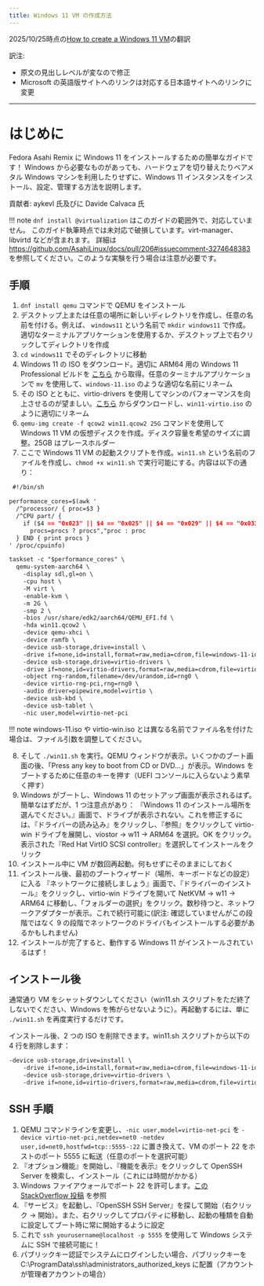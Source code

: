 ```yaml
---
title: Windows 11 VM の作成方法
---
```


2025/10/25時点の[How to create a Windows 11 VM](https://github.com/AsahiLinux/docs/blob/main/docs/sw/windows-11-vm.md)の翻訳

訳注: 

- 原文の見出しレベルが変なので修正
- Microsoft の英語版サイトへのリンクは対応する日本語サイトへのリンクに変更

---

# はじめに
Fedora Asahi Remix に Windows 11 をインストールするための簡単なガイドです！
Windows から必要なものがあっても、ハードウェアを切り替えたりベアメタル Windows マシンを利用したりせずに、Windows 11 インスタンスをインストール、設定、管理する方法を説明します。

貢献者: aykevl 氏及びに Davide Calvaca 氏

!!! note
    `dnf install @virtualization` はこのガイドの範囲外で、対応していません。
このガイド執筆時点では未対応で破損しています。virt-manager、libvirtd などが含まれます。
詳細は https://github.com/AsahiLinux/docs/pull/206#issuecomment-3274648383 を参照してください。このような実験を行う場合は注意が必要です。

## 手順
1. `dnf install qemu` コマンドで QEMU をインストール
2. デスクトップ上または任意の場所に新しいディレクトリを作成し、任意の名前を付ける。例えば、 `windows11` という名前で `mkdir windows11` で作成。適切なターミナルアプリケーションを使用するか、デスクトップ上で右クリックしてディレクトリを作成
3. `cd windows11` でそのディレクトリに移動
4. Windows 11 の ISO をダウンロード。適切に ARM64 用の Windows 11 Professional ビルドを [こちら](https://www.microsoft.com/ja-JP/software-download/windows11arm64) から取得。任意のターミナルアプリケーションで `mv` を使用して、`windows-11.iso` のような適切な名前にリネーム
5. その ISO とともに、virtio-drivers を使用してマシンのパフォーマンスを向上させるのが望ましい。[こちら](https://github.com/virtio-win/kvm-guest-drivers-windows/wiki/Driver-installation) からダウンロードし、`win11-virtio.iso` のように適切にリネーム
6. `qemu-img create -f qcow2 win11.qcow2 25G` コマンドを使用して Windows 11 VM の仮想ディスクを作成。ディスク容量を希望のサイズに調整。25GB はプレースホルダー
7. ここで Windows 11 VM の起動スクリプトを作成。`win11.sh` という名前のファイルを作成し、`chmod +x win11.sh` で実行可能にする。内容は以下の通り：

``` {.md .copy}
 #!/bin/sh

performance_cores=$(awk '
  /^processor/ { proc=$3 } 
  /^CPU part/ {
    if ($4 == "0x023" || $4 == "0x025" || $4 == "0x029" || $4 == "0x033" || $4 == "0x035" || $4 == "0x039")
      procs=procs ? procs","proc : proc
  } END { print procs }
' /proc/cpuinfo)

taskset -c "$performance_cores" \
  qemu-system-aarch64 \
    -display sdl,gl=on \
    -cpu host \
    -M virt \
    -enable-kvm \
    -m 2G \
    -smp 2 \
    -bios /usr/share/edk2/aarch64/QEMU_EFI.fd \
    -hda win11.qcow2 \
    -device qemu-xhci \
    -device ramfb \
    -device usb-storage,drive=install \
    -drive if=none,id=install,format=raw,media=cdrom,file=windows-11-iot.iso \
    -device usb-storage,drive=virtio-drivers \
    -drive if=none,id=virtio-drivers,format=raw,media=cdrom,file=virtio-win.iso \
    -object rng-random,filename=/dev/urandom,id=rng0 \
    -device virtio-rng-pci,rng=rng0 \
    -audio driver=pipewire,model=virtio \
    -device usb-kbd \
    -device usb-tablet \
    -nic user,model=virtio-net-pci
```

!!! note
    windows-11.iso や virtio-win.iso とは異なる名前でファイル名を付けた場合は、ファイル引数を調整してください。

8. そして `./win11.sh` を実行。QEMU ウィンドウが表示。いくつかのブート画面の後、「Press any key to boot from CD or DVD…」が表示。Windows をブートするために任意のキーを押す（UEFI コンソールに入らないよう素早く押す）
9. Windows がブートし、Windows 11 のセットアップ画面が表示されるはず。簡単なはずだが、1 つ注意点があり：
『Windows 11 のインストール場所を選んでください。』画面で、ドライブが表示されない。これを修正するには、『ドライバーの読み込み』をクリックし、『参照』をクリックして virtio-win ドライブを展開し、viostor → w11 → ARM64 を選択。OK をクリック。表示された『Red Hat VirtIO SCSI controller』を選択してインストールをクリック
10. インストール中に VM が数回再起動。何もせずにそのままにしておく
11. インストール後、最初のブートウィザード（場所、キーボードなどの設定）に入る
『ネットワークに接続しましょう』画面で、『ドライバーのインストール』をクリックし、virtio-win ドライブを開いて NetKVM → w11 → ARM64 に移動し、「フォルダーの選択」をクリック。数秒待つと、ネットワークアダプターが表示。これで続行可能に(訳注: 確認していませんがこの段階ではなく 9 の段階でネットワークのドライバもインストールする必要があるかもしれません)
12. インストールが完了すると、動作する Windows 11 がインストールされているはず！

## インストール後
通常通り VM をシャットダウンしてください（win11.sh スクリプトをただ終了しないでください、Windows を怖がらせないように）。再起動するには、単に `./win11.sh` を再度実行するだけです。

インストール後、2 つの ISO を削除できます。win11.sh スクリプトから以下の 4 行を削除します：
``` md
-device usb-storage,drive=install \
    -drive if=none,id=install,format=raw,media=cdrom,file=windows-11-iot.iso \
    -device usb-storage,drive=virtio-drivers \
    -drive if=none,id=virtio-drivers,format=raw,media=cdrom,file=virtio-win.iso \
```

## SSH 手順
1. QEMU コマンドラインを変更し、`-nic user,model=virtio-net-pci` を `-device virtio-net-pci,netdev=net0 -netdev user,id=net0,hostfwd=tcp::5555-:22` に置き換えて、VM のポート 22 をホストのポート 5555 に転送（任意のポートを選択可能）
2. 『オプション機能』を開始し、『機能を表示』をクリックして OpenSSH Server を検索し、インストール（これには時間がかかる）
3. Windows ファイアウォールでポート 22 を許可します。[この StackOverflow 投稿](https://stackoverflow.com/questions/68594235/allow-ssh-protocol-through-win-10-firewall) を参照
4. 『サービス』を起動し、『OpenSSH SSH Server』を探して開始（右クリック → 開始）。また、右クリックしてプロパティに移動し、起動の種類を自動に設定してブート時に常に開始するように設定
5. これで `ssh yourusername@localhost -p 5555` を使用して Windows システムに SSH で接続可能に！
6. パブリックキー認証でシステムにログインしたい場合、パブリックキーを C:\ProgramData\ssh\administrators_authorized_keys に配置（アカウントが管理者アカウントの場合）

